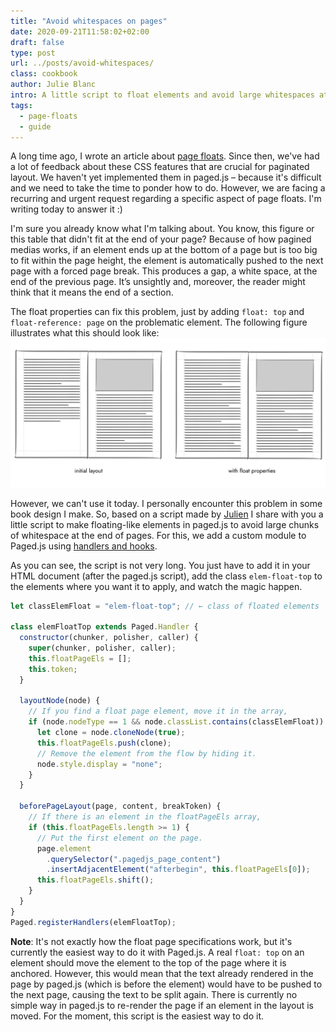 ```yaml
---
title: "Avoid whitespaces on pages"
date: 2020-09-21T11:58:02+02:00
draft: false
type: post
url: ../posts/avoid-whitespaces/
class: cookbook
author: Julie Blanc
intro: A little script to float elements and avoid large whitespaces at the end of pages.
tags:
  - page-floats
  - guide
---
```


A long time ago, I wrote an article about [page floats](https://www.pagedjs.org/page-floats/). Since then, we've had a lot of feedback about these CSS features that are crucial for paginated layout. We haven't yet implemented them in paged.js – because it's difficult and we need to take the time to ponder how to do. However, we are facing a recurring and urgent request regarding a specific aspect of page floats. I'm writing today to answer it :)

I'm sure you already know what I'm talking about. You know, this figure or this table that didn't fit at the end of your page? Because of how pagined medias works, if an element ends up at the bottom of a page but is too big to fit within the page height, the element is automatically pushed to the next page with a forced page break. This produces a gap, a white space, at the end of the previous page. It’s unsightly and, moreover, the reader might think that it means the end of a section.

The float properties can fix this problem, just by adding `float: top` and ` float-reference: page` on the problematic element. The following figure illustrates what this should look like:
<img src="/images/whitespace-script.png">

However, we can't use it today. I personally encounter this problem in some book design I make. So, based on a script made by [Julien](https://gitlab.coko.foundation/julientaq) I share with you a little script to make floating-like elements in paged.js to avoid large chunks of whitespace at the end of pages. For this, we add a custom module to Paged.js using [handlers and hooks](https://www.pagedjs.org/documentation/11-hooks/).

As you can see, the script is not very long. You just have to add it in your HTML document (after the paged.js script), add the class `elem-float-top` to the elements where you want it to apply, and watch the magic happen.

```javascript
let classElemFloat = "elem-float-top"; // ← class of floated elements

class elemFloatTop extends Paged.Handler {
  constructor(chunker, polisher, caller) {
    super(chunker, polisher, caller);
    this.floatPageEls = [];
    this.token;
  }

  layoutNode(node) {
    // If you find a float page element, move it in the array,
    if (node.nodeType == 1 && node.classList.contains(classElemFloat)) {
      let clone = node.cloneNode(true);
      this.floatPageEls.push(clone);
      // Remove the element from the flow by hiding it.
      node.style.display = "none";
    }
  }

  beforePageLayout(page, content, breakToken) {
    // If there is an element in the floatPageEls array,
    if (this.floatPageEls.length >= 1) {
      // Put the first element on the page.
      page.element
        .querySelector(".pagedjs_page_content")
        .insertAdjacentElement("afterbegin", this.floatPageEls[0]);
      this.floatPageEls.shift();
    }
  }
}
Paged.registerHandlers(elemFloatTop);
```

**Note**: It's not exactly how the float page specifications work, but it's currently the easiest way to do it with Paged.js. A real `float: top` on an element should move the element to the top of the page where it is anchored. However, this would mean that the text already rendered in the page by paged.js (which is before the element) would have to be pushed to the next page, causing the text to be split again. There is currently no simple way in paged.js to re-render the page if an element in the layout is moved. For the moment, this script is the easiest way to do it.
